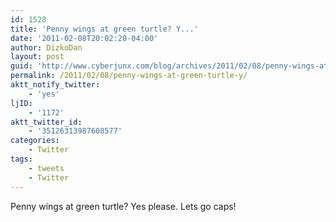 ```yaml
---
id: 1528
title: 'Penny wings at green turtle? Y...'
date: '2011-02-08T20:02:20-04:00'
author: DizkoDan
layout: post
guid: 'http://www.cyberjunx.com/blog/archives/2011/02/08/penny-wings-at-green-turtle-y/'
permalink: /2011/02/08/penny-wings-at-green-turtle-y/
aktt_notify_twitter:
    - 'yes'
ljID:
    - '1172'
aktt_twitter_id:
    - '35126313987608577'
categories:
    - Twitter
tags:
    - tweets
    - Twitter
---
```


Penny wings at green turtle? Yes please. Lets go caps!